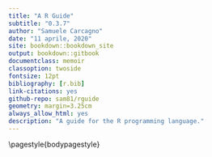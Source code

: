 ```yaml
--- 
title: "A R Guide"
subtitle: "0.3.7"
author: "Samuele Carcagno"
date: "11 aprile, 2020"
site: bookdown::bookdown_site
output: bookdown::gitbook
documentclass: memoir
classoption: twoside
fontsize: 12pt
bibliography: [r.bib]
link-citations: yes
github-repo: sam81/rguide
geometry: margin=3.25cm
always_allow_html: yes
description: "A guide for the R programming language."
---
```

\pagestyle{bodypagestyle}
